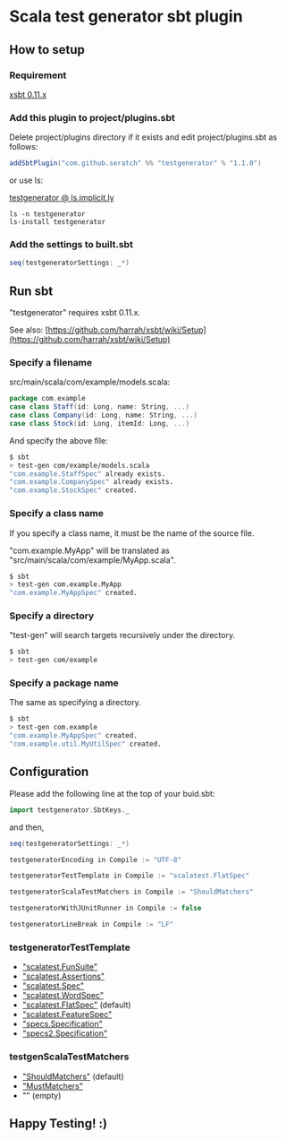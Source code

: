 # Scala test generator sbt plugin 

## How to setup

### Requirement

[xsbt 0.11.x](https://github.com/harrah/xsbt)

### Add this plugin to project/plugins.sbt

Delete project/plugins directory if it exists and edit project/plugins.sbt as follows:

```scala
addSbtPlugin("com.github.seratch" %% "testgenerator" % "1.1.0")
```

or use ls:

[testgenerator @ ls.implicit.ly](http://ls.implicit.ly/seratch/testgenerator)

```
ls -n testgenerator
ls-install testgenerator
```

### Add the settings to built.sbt

```scala
seq(testgeneratorSettings: _*)
```


## Run sbt

"testgenerator" requires xsbt 0.11.x.

See also: [https://github.com/harrah/xsbt/wiki/Setup](https://github.com/harrah/xsbt/wiki/Setup)

### Specify a filename

src/main/scala/com/example/models.scala:

```scala
package com.example
case class Staff(id: Long, name: String, ...)
case class Company(id: Long, name: String, ...)
case class Stock(id: Long, itemId: Long, ...)
```

And specify the above file:

```sh
$ sbt
> test-gen com/example/models.scala
"com.example.StaffSpec" already exists.
"com.example.CompanySpec" already exists.
"com.example.StockSpec" created.
```

### Specify a class name

If you specify a class name, it must be the name of the source file.

"com.example.MyApp" will be translated as "src/main/scala/com/example/MyApp.scala".

```sh
$ sbt
> test-gen com.example.MyApp
"com.example.MyAppSpec" created.
```

### Specify a directory

"test-gen" will search targets recursively under the directory.

```sh
$ sbt
> test-gen com/example
```

### Specify a package name

The same as specifying a directory.

```sh
$ sbt
> test-gen com.example
"com.example.MyAppSpec" created.
"com.example.util.MyUtilSpec" created.
```

## Configuration

Please add the following line at the top of your buid.sbt:

```scala
import testgenerator.SbtKeys._
```

and then,

```scala
seq(testgeneratorSettings: _*)

testgeneratorEncoding in Compile := "UTF-8"

testgeneratorTestTemplate in Compile := "scalatest.FlatSpec"

testgeneratorScalaTestMatchers in Compile := "ShouldMatchers"

testgeneratorWithJUnitRunner in Compile := false 

testgeneratorLineBreak in Compile := "LF"
```

### testgeneratorTestTemplate

- ["scalatest.FunSuite"](http://www.scalatest.org/scaladoc/1.6.1/#org.scalatest.FunSuite)
- ["scalatest.Assertions"](http://www.scalatest.org/scaladoc/1.6.1/#org.scalatest.Assertions)
- ["scalatest.Spec"](http://www.scalatest.org/scaladoc/1.6.1/#org.scalatest.Spec)
- ["scalatest.WordSpec"](http://www.scalatest.org/scaladoc/1.6.1/#org.scalatest.WordSpec)
- ["scalatest.FlatSpec"](http://www.scalatest.org/scaladoc/1.6.1/#org.scalatest.FlatSpec) (default)
- ["scalatest.FeatureSpec"](http://www.scalatest.org/scaladoc/1.6.1/#org.scalatest.FeatureSpec)
- ["specs.Specification"](http://code.google.com/p/specs/wiki/DeclareSpecifications)
- ["specs2.Specification"](http://etorreborre.github.com/specs2/guide/org.specs2.guide.QuickStart.html#Quick+Start)

### testgenScalaTestMatchers

- ["ShouldMatchers"](http://www.scalatest.org/scaladoc/1.6.1/#org.scalatest.matchers.ShouldMatchers) (default)
- ["MustMatchers"](http://www.scalatest.org/scaladoc/1.6.1/#org.scalatest.matchers.MustMatchers)
- "" (empty)


## Happy Testing! :)

